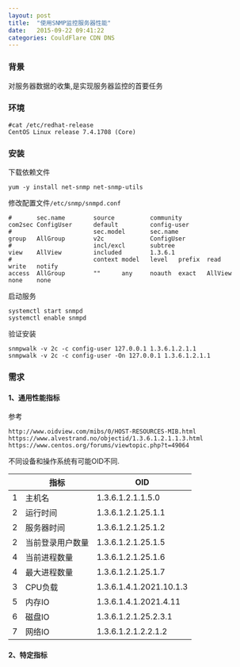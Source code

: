```yaml
---
layout: post
title:  "使用SNMP监控服务器性能"
date:   2015-09-22 09:41:22
categories: CouldFlare CDN DNS
---
```


### 背景
对服务器数据的收集,是实现服务器监控的首要任务

### 环境
```shell
#cat /etc/redhat-release
CentOS Linux release 7.4.1708 (Core)
```
### 安装
下载依赖文件
```shell
yum -y install net-snmp net-snmp-utils
```
修改配置文件`/etc/snmp/snmpd.conf`
```shell
#       sec.name        source          community
com2sec ConfigUser      default         config-user
#                       sec.model       sec.name
group   AllGroup        v2c             ConfigUser
#                       incl/excl       subtree
view    AllView         included        1.3.6.1
#                       context model   level   prefix  read            write   notify
access  AllGroup        ""      any     noauth  exact   AllView         none    none
```
启动服务
```shell
systemctl start snmpd
systemctl enable snmpd
```
验证安装
```shell
snmpwalk -v 2c -c config-user 127.0.0.1 1.3.6.1.2.1.1
snmpwalk -v 2c -c config-user -On 127.0.0.1 1.3.6.1.2.1.1
```

### 需求

#### 1、通用性能指标
参考
```
http://www.oidview.com/mibs/0/HOST-RESOURCES-MIB.html
https://www.alvestrand.no/objectid/1.3.6.1.2.1.1.3.html
https://www.centos.org/forums/viewtopic.php?t=49064
```
不同设备和操作系统有可能OID不同.

||指标|OID|
|-|-|-|
|1|主机名|1.3.6.1.2.1.1.5.0|
|2|运行时间|1.3.6.1.2.1.25.1.1|
|2|服务器时间|1.3.6.1.2.1.25.1.2|
|2|当前登录用户数量|1.3.6.1.2.1.25.1.5|
|4|当前进程数量|1.3.6.1.2.1.25.1.6|
|4|最大进程数量|1.3.6.1.2.1.25.1.7|
|3|CPU负载|1.3.6.1.4.1.2021.10.1.3|
|5|内存IO|1.3.6.1.4.1.2021.4.11|
|6|磁盘IO|1.3.6.1.2.1.25.2.3.1|
|7|网络IO|1.3.6.1.2.1.2.2.1.2|

#### 2、特定指标
